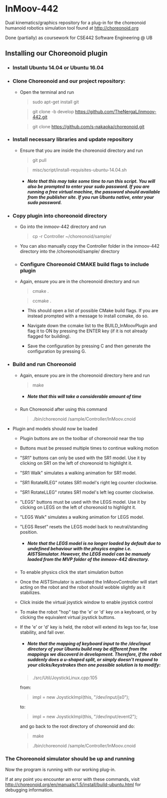# InMoov-442
Dual kinematics/graphics repository for a plug-in for the choreonoid humanoid robotics simulation tool found at http://choreonoid.org

Done (partially) as coursework for CSE442 Software Engineering @ UB

## Installing our Choreonoid plugin

- ### Install Ubuntu 14.04 or Ubuntu 16.04

- ### Clone Choreonoid and our project repository:

  - Open the terminal and run
  
    > sudo apt-get install git

    > git clone -b develop https://github.com/TheNergaL/inmoov-442.git

    > git clone https://github.com/s-nakaoka/choreonoid.git
    
- ### Install necessary libraries and update repository

  - Ensure that you are inside the choreonoid directory and run

    > git pull

    > misc/script/install-requisites-ubuntu-14.04.sh
  
    - ##### Note that this may take some time to run this script. You will also be prompted to enter your sudo password. If you are running a free virtual machine, the password should available from the publisher site. If you run Ubuntu native, enter your sudo password.

- ### Copy plugin into choreonoid directory

  - Go into the inmoov-442 directory and run
    > cp -r Controller ~/choreonoid/sample/
    
  - You can also manually copy the Controller folder in the inmoov-442 directory into the /choreonoid/sample/ directory
  
  - ### Configure Choreonoid CMAKE build flags to include plugin

  - Again, ensure you are in the choreonoid directory and run

    > cmake .
  
    > ccmake .
    
    - This should open a list of possible CMake build flags. If you are instead prompted with a message to install ccmake, do so.
  
    - Navigate down the ccmake list to the BUILD_InMoovPlugin and flag it to ON by pressing the ENTER key (if it is not already flagged for  building).
  
    - Save the configuration by pressing C and then generate the configuration by pressing G.
  
- ### Build and run Choreonoid

  - Again, ensure you are in the choreonoid directory here and run
  
    > make
  
      - ##### Note that this will take a considerable amount of time
      
  - Run Choreonoid after using this command

    > ./bin/choreonoid /sample/Controller/InMoov.cnoid
    
    
- Plugin and models should now be loaded

  - Plugin buttons are on the toolbar of choreonoid near the top
  - Buttons must be pressed multiple times to continue walking motion
  
  - "SR1" buttons can only be used with the SR1 model. Use it by clicking on SR1 on the left of choreonoid to highlight it.
  - "SR1 Walk" simulates a walking animation for SR1 model.
  - "SR1 RotateRLEG" rotates SR1 model's right leg counter clockwise.
  - "SR1 RotateLLEG" rotates SR1 model's left leg counter clockwise.

  - "LEGS" buttons must be used with the LEGS model. Use it by clicking on LEGS on the left of choreonoid to highlight it.
  - "LEGS Walk" simulates a walking animation for LEGS model.
  - "LEGS Reset" resets the LEGS model back to neutral/standing position.
    - ##### Note that the LEGS model is no longer loaded by default due to undefined behaviour with the phsyics engine i.e. AISTSimulator. However, the LEGS model can be manualy loaded from the MVP folder of the inmoov-442 directory. 
    
  - To enable physics click the start simulation button
  - Once the AISTSimulator is activated the InMoovController will start acting on the robot and the robot should wobble slightly as it stabilizes. 
  - Click inside the virtual joystick window to enable joystick control
  - To make the robot "hop" tap the 'e' or 'd' key on a keyboard, or by clicking the equivalent virtual joystick buttons.
  - If the 'e' or 'd' key is held, the robot will extend its legs too far, lose stability, and fall over. 
     - ##### Note that the mapping of keyboard input to the /dev/input directory of your Ubuntu build may be different from the mappings we discoverd in development. Therefore, if the robot suddenly does a u-shaped split, or simply doesn't respond to your clicks/keystrokes then one possible solution is to modify:
      > ./src/Util/JoystickLinux.cpp:105
      
      from:
      > impl = new JoystickImpl(this, "/dev/input/js0");
      
      to:
      > impl = new JoystickImpl(this, "/dev/input/event2");
      
      and go back to the root directory of choreonoid and do:
      
      >make
      
      > ./bin/choreonoid /sample/Controller/InMoov.cnoid
      
### The Choreonoid simulator should be up and running

Now the program is running with our working plug-in.

If at any point you encounter an error with these commands, visit http://choreonoid.org/en/manuals/1.5/install/build-ubuntu.html for debugging information.